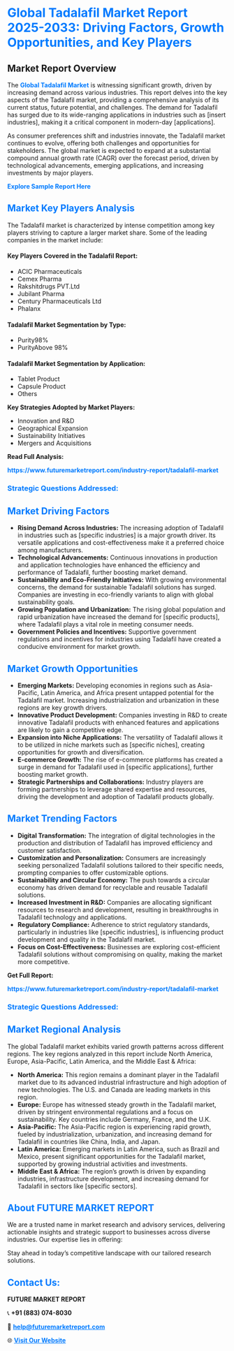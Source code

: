<h1 style="color: #007BFF;">Global Tadalafil Market Report 2025-2033: Driving Factors, Growth Opportunities, and Key Players</h1>

<section id="overview">
<h2>Market Report Overview</h2>
<p>The <a href="https://www.futuremarketreport.com/industry-report/tadalafil-market" style="color: #007BFF; text-decoration: none;"><strong>Global Tadalafil Market</strong></a> is witnessing significant growth, driven by increasing demand across various industries. This report delves into the key aspects of the Tadalafil market, providing a comprehensive analysis of its current status, future potential, and challenges. The demand for Tadalafil has surged due to its wide-ranging applications in industries such as [insert industries], making it a critical component in modern-day [applications].</p>
<p>As consumer preferences shift and industries innovate, the Tadalafil market continues to evolve, offering both challenges and opportunities for stakeholders. The global market is expected to expand at a substantial compound annual growth rate (CAGR) over the forecast period, driven by technological advancements, emerging applications, and increasing investments by major players.</p>
</section>

<section id="overview">
<p><a href="https://www.futuremarketreport.com/request-sample/reportId=29003" style="color: #007BFF; text-decoration: none;"><strong>Explore Sample Report Here</strong></a></p>
</section>

<section id="key-players">
<h2 style="color: #007BFF;">Market Key Players Analysis</h2>
<p>The Tadalafil market is characterized by intense competition among key players striving to capture a larger market share. Some of the leading companies in the market include:</p>
<h4>Key Players Covered in the Tadalafil Report:</h4>
<ul><li>ACIC Pharmaceuticals</li><li>Cemex Pharma</li><li>Rakshitdrugs PVT.Ltd</li><li>Jubilant Pharma</li><li>Century Pharmaceuticals Ltd</li><li>Phalanx</li></ul>
<h4>Tadalafil Market Segmentation by Type:</h4>
<ul><li>Purity98%</li><li>PurityAbove 98%</li></ul>

<h4>Tadalafil Market Segmentation by Application:</h4>
<ul><li>Tablet Product</li><li>Capsule Product</li><li>Others</li></ul>
<p><strong>Key Strategies Adopted by Market Players:</strong></p>
<ul>
<li>Innovation and R&D</li>
<li>Geographical Expansion</li>
<li>Sustainability Initiatives</li>
<li>Mergers and Acquisitions</li>
</ul>
</section>

<section>
<p><strong>Read Full Analysis: </strong></p><a href="https://www.futuremarketreport.com/industry-report/tadalafil-market" style="color: #007BFF; text-decoration: none;"><strong>https://www.futuremarketreport.com/industry-report/tadalafil-market</strong></a>
<h3 style="color: #007BFF;">Strategic Questions Addressed:</h3>
</section>

<section id="driving-factors">
<h2 style="color: #007BFF;">Market Driving Factors</h2>
<ul>
<li><strong>Rising Demand Across Industries:</strong> The increasing adoption of Tadalafil in industries such as [specific industries] is a major growth driver. Its versatile applications and cost-effectiveness make it a preferred choice among manufacturers.</li>
<li><strong>Technological Advancements:</strong> Continuous innovations in production and application technologies have enhanced the efficiency and performance of Tadalafil, further boosting market demand.</li>
<li><strong>Sustainability and Eco-Friendly Initiatives:</strong> With growing environmental concerns, the demand for sustainable Tadalafil solutions has surged. Companies are investing in eco-friendly variants to align with global sustainability goals.</li>
<li><strong>Growing Population and Urbanization:</strong> The rising global population and rapid urbanization have increased the demand for [specific products], where Tadalafil plays a vital role in meeting consumer needs.</li>
<li><strong>Government Policies and Incentives:</strong> Supportive government regulations and incentives for industries using Tadalafil have created a conducive environment for market growth.</li>
</ul>
</section>

<section id="growth-opportunities">
<h2 style="color: #007BFF;">Market Growth Opportunities</h2>
<ul>
<li><strong>Emerging Markets:</strong> Developing economies in regions such as Asia-Pacific, Latin America, and Africa present untapped potential for the Tadalafil market. Increasing industrialization and urbanization in these regions are key growth drivers.</li>
<li><strong>Innovative Product Development:</strong> Companies investing in R&D to create innovative Tadalafil products with enhanced features and applications are likely to gain a competitive edge.</li>
<li><strong>Expansion into Niche Applications:</strong> The versatility of Tadalafil allows it to be utilized in niche markets such as [specific niches], creating opportunities for growth and diversification.</li>
<li><strong>E-commerce Growth:</strong> The rise of e-commerce platforms has created a surge in demand for Tadalafil used in [specific applications], further boosting market growth.</li>
<li><strong>Strategic Partnerships and Collaborations:</strong> Industry players are forming partnerships to leverage shared expertise and resources, driving the development and adoption of Tadalafil products globally.</li>
</ul>
</section>

<section id="trending-factors">
<h2 style="color: #007BFF;">Market Trending Factors</h2>
<ul>
<li><strong>Digital Transformation:</strong> The integration of digital technologies in the production and distribution of Tadalafil has improved efficiency and customer satisfaction.</li>
<li><strong>Customization and Personalization:</strong> Consumers are increasingly seeking personalized Tadalafil solutions tailored to their specific needs, prompting companies to offer customizable options.</li>
<li><strong>Sustainability and Circular Economy:</strong> The push towards a circular economy has driven demand for recyclable and reusable Tadalafil solutions.</li>
<li><strong>Increased Investment in R&D:</strong> Companies are allocating significant resources to research and development, resulting in breakthroughs in Tadalafil technology and applications.</li>
<li><strong>Regulatory Compliance:</strong> Adherence to strict regulatory standards, particularly in industries like [specific industries], is influencing product development and quality in the Tadalafil market.</li>
<li><strong>Focus on Cost-Effectiveness:</strong> Businesses are exploring cost-efficient Tadalafil solutions without compromising on quality, making the market more competitive.</li>
</ul>
</section>

<section>
<p><strong>Get Full Report: </strong></p><a href="https://www.futuremarketreport.com/industry-report/tadalafil-market" style="color: #007BFF; text-decoration: none;"><strong>https://www.futuremarketreport.com/industry-report/tadalafil-market</strong></a>
<h3 style="color: #007BFF;">Strategic Questions Addressed:</h3>
</section>


<section id="regional-analysis">
<h2 style="color: #007BFF;">Market Regional Analysis</h2>
<p>The global Tadalafil market exhibits varied growth patterns across different regions. The key regions analyzed in this report include North America, Europe, Asia-Pacific, Latin America, and the Middle East & Africa:</p>
<ul>
<li><strong>North America:</strong> This region remains a dominant player in the Tadalafil market due to its advanced industrial infrastructure and high adoption of new technologies. The U.S. and Canada are leading markets in this region.</li>
<li><strong>Europe:</strong> Europe has witnessed steady growth in the Tadalafil market, driven by stringent environmental regulations and a focus on sustainability. Key countries include Germany, France, and the U.K.</li>
<li><strong>Asia-Pacific:</strong> The Asia-Pacific region is experiencing rapid growth, fueled by industrialization, urbanization, and increasing demand for Tadalafil in countries like China, India, and Japan.</li>
<li><strong>Latin America:</strong> Emerging markets in Latin America, such as Brazil and Mexico, present significant opportunities for the Tadalafil market, supported by growing industrial activities and investments.</li>
<li><strong>Middle East & Africa:</strong> The region’s growth is driven by expanding industries, infrastructure development, and increasing demand for Tadalafil in sectors like [specific sectors].</li>
</ul>
</section>

<footer>
<h2 style="color: #007BFF;">About FUTURE MARKET REPORT</h2>
<p>We are a trusted name in market research and advisory services, delivering actionable insights and strategic support to businesses across diverse industries. Our expertise lies in offering:</p>

<p>Stay ahead in today’s competitive landscape with our tailored research solutions.</p>

<h2 style="color: #007BFF;">Contact Us:</h2>
<p><strong>FUTURE MARKET REPORT</strong></p>
<p>📞 <strong>+91 (883) 074-8030</strong></p>
<p>📧 <strong><a href="mailto:help@futuremarketreport.com" style="color: #007BFF;">help@futuremarketreport.com</a></strong></p>
<p>🌐 <strong><a href="https://www.futuremarketreport.com/" style="color: #007BFF;">Visit Our Website</a></strong></p>
</footer>